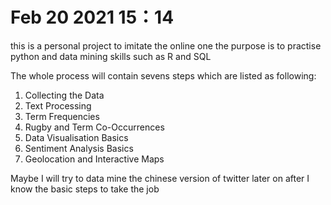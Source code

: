 # Feb 20 2021 15：14
this is a personal project to imitate the online one
the purpose is to practise python and data mining skills
such as R and SQL

The whole process will contain sevens steps which are listed as following:
1. Collecting the Data
2. Text Processing
3. Term Frequencies
4. Rugby and Term Co-Occurrences
5. Data Visualisation Basics
6. Sentiment Analysis Basics
7. Geolocation and Interactive Maps

Maybe I will try to data mine the chinese version of twitter later on after
I know the basic steps to take the job


